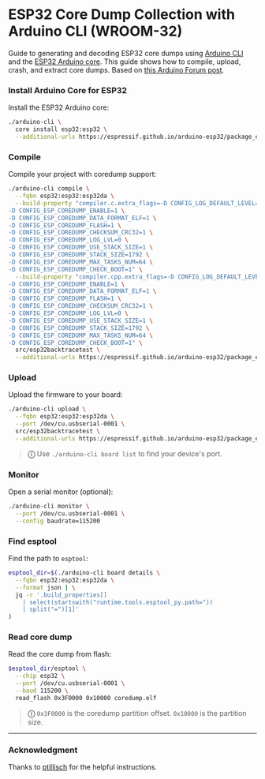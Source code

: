 # ESP32 Core Dump Collection with Arduino CLI (WROOM-32)

Guide to generating and decoding ESP32 core dumps using [Arduino CLI](https://github.com/arduino/arduino-cli) and the [ESP32 Arduino core](https://espressif.github.io/arduino-esp32/).
This guide shows how to compile, upload, crash, and extract core dumps.
Based on [this Arduino Forum post](https://forum.arduino.cc/t/can-arduino-cli-customize-esp32-core-dumps-config-with-custom-parition-and-download-it/1375658/2).

### Install Arduino Core for ESP32

Install the ESP32 Arduino core:

```sh
./arduino-cli \
  core install esp32:esp32 \
  --additional-urls https://espressif.github.io/arduino-esp32/package_esp32_index.json
```

### Compile

Compile your project with coredump support:

```sh
./arduino-cli compile \
  --fqbn esp32:esp32:esp32da \
  --build-property "compiler.c.extra_flags=-D CONFIG_LOG_DEFAULT_LEVEL=3 \
-D CONFIG_ESP_COREDUMP_ENABLE=1 \
-D CONFIG_ESP_COREDUMP_DATA_FORMAT_ELF=1 \
-D CONFIG_ESP_COREDUMP_FLASH=1 \
-D CONFIG_ESP_COREDUMP_CHECKSUM_CRC32=1 \
-D CONFIG_ESP_COREDUMP_LOG_LVL=0 \
-D CONFIG_ESP_COREDUMP_USE_STACK_SIZE=1 \
-D CONFIG_ESP_COREDUMP_STACK_SIZE=1792 \
-D CONFIG_ESP_COREDUMP_MAX_TASKS_NUM=64 \
-D CONFIG_ESP_COREDUMP_CHECK_BOOT=1" \
  --build-property "compiler.cpp.extra_flags=-D CONFIG_LOG_DEFAULT_LEVEL=3 \
-D CONFIG_ESP_COREDUMP_ENABLE=1 \
-D CONFIG_ESP_COREDUMP_DATA_FORMAT_ELF=1 \
-D CONFIG_ESP_COREDUMP_FLASH=1 \
-D CONFIG_ESP_COREDUMP_CHECKSUM_CRC32=1 \
-D CONFIG_ESP_COREDUMP_LOG_LVL=0 \
-D CONFIG_ESP_COREDUMP_USE_STACK_SIZE=1 \
-D CONFIG_ESP_COREDUMP_STACK_SIZE=1792 \
-D CONFIG_ESP_COREDUMP_MAX_TASKS_NUM=64 \
-D CONFIG_ESP_COREDUMP_CHECK_BOOT=1" \
  src/esp32backtracetest \
  --additional-urls https://espressif.github.io/arduino-esp32/package_esp32_index.json
```

### Upload

Upload the firmware to your board:

```sh
./arduino-cli upload \
  --fqbn esp32:esp32:esp32da \
  --port /dev/cu.usbserial-0001 \
  src/esp32backtracetest \
  --additional-urls https://espressif.github.io/arduino-esp32/package_esp32_index.json
```

> **ⓘ** Use `./arduino-cli board list` to find your device's port.

### Monitor

Open a serial monitor (optional):

```sh
./arduino-cli monitor \
  --port /dev/cu.usbserial-0001 \
  --config baudrate=115200
```

### Find esptool

Find the path to `esptool`:

```sh
esptool_dir=$(./arduino-cli board details \
  --fqbn esp32:esp32:esp32da \
  --format json | \
  jq -r '.build_properties[]
    | select(startswith("runtime.tools.esptool_py.path="))
    | split("=")[1]'
)
```

### Read core dump

Read the core dump from flash:

```sh
$esptool_dir/esptool \
  --chip esp32 \
  --port /dev/cu.usbserial-0001 \
  --baud 115200 \
  read_flash 0x3F0000 0x10000 coredump.elf
```

> **ⓘ** `0x3F0000` is the coredump partition offset. `0x10000` is the partition size.

---

### Acknowledgment

Thanks to [ptillisch](https://forum.arduino.cc/u/ptillisch) for the helpful instructions.
